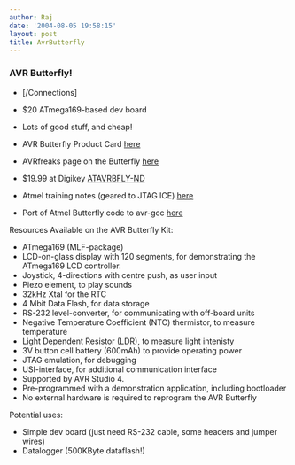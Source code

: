 ```yaml
---
author: Raj
date: '2004-08-05 19:58:15'
layout: post
title: AvrButterfly
---
```


### AVR Butterfly!

* [/Connections]

* $20 ATmega169-based dev board
* Lots of good stuff, and cheap!
* AVR Butterfly Product Card [here](http://www.atmel.com/dyn/products/tools_card.asp?family_id=607&family_name=AVR+8%2DBit+RISC+&tool_id=3146)
* AVRfreaks page on the Butterfly  [here](http://www.avrfreaks.net/Home/butterfly/butterfly.php)
* $19.99 at Digikey [ATAVRBFLY-ND](http://www.digikey.com/scripts/us/dksus.dll?PName?Name=ATAVRBFLY-ND&Lang=1)
* Atmel training notes (geared to JTAG ICE) [here](http://www.ece.uncc.edu/~jmconrad/AVR/Butterfly_training.pdf) 
* Port of Atmel Butterfly code to avr-gcc [here](http://www.siwawi.arubi.uni-kl.de/avr_projects/)

Resources Available on the AVR Butterfly Kit:

* ATmega169 (MLF-package) 
* LCD-on-glass display with 120 segments, for demonstrating the ATmega169 LCD controller. 
* Joystick, 4-directions with centre push, as user input 
* Piezo element, to play sounds 
* 32kHz Xtal for the RTC 
* 4 Mbit Data Flash, for data storage 
* RS-232 level-converter, for communicating with off-board units 
* Negative Temperature Coefficient (NTC) thermistor, to measure temperature 
* Light Dependent Resistor (LDR), to measure light intenisty 
* 3V button cell battery (600mAh) to provide operating power 
* JTAG emulation, for debugging 
* USI-interface, for additional communication interface 
* Supported by AVR Studio 4. 
* Pre-programmed with a demonstration application, including bootloader 
* No external hardware is required to reprogram the AVR Butterfly

Potential uses:

* Simple dev board (just need RS-232 cable, some headers and jumper wires)
* Datalogger (500KByte dataflash!)

